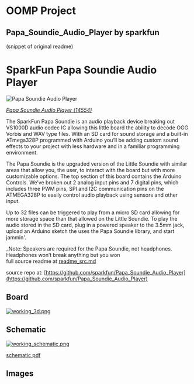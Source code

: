 # OOMP Project  
## Papa_Soundie_Audio_Player  by sparkfun  
  
(snippet of original readme)  
  
SparkFun Papa Soundie Audio Player  
========================================  
  
![Papa Soundie Audio Player](https://cdn.sparkfun.com//assets/parts/1/2/6/8/1/14554-SparkFun_Papa_Soundie_Audio_Player-01.jpg)  
  
[*Papa Soundie Audio Player (14554)*](https://www.sparkfun.com/products/14554)  
  
The SparkFun Papa Soundie is an audio playback device breaking out VS1000D audio codec IC allowing this little board the ability to decode OGG Vorbis and WAV type files. With an SD card for sound storage and a built-in ATmega328P programmed with Arduino you’ll be adding custom sound effects to your project with less hardware and in a familiar programming environment.  
  
The Papa Soundie is the upgraded version of the Little Soundie with similar areas that allow you, the user, to interact with the board but with more customizable options. The top section of this board contains the Arduino Controls. We’ve broken out 2 analog input pins and 7 digital pins, which includes three PWM pins, SPI and I2C communication pins on the ATMEGA328P to easily control audio playback using sensors and other input.  
  
Up to 32 files can be triggered to play from a micro SD card allowing for more storage space than that allowed on the Little Soundie. To play the audio stored in the SD card, plug in a powered speaker to the 3.5mm jack, upload an Arduino sketch the uses the Papa Soundie library, and start jammin'.  
  
_Note: Speakers are required for the Papa Soundie, not headphones. Headphones won’t break anything but you won  
  full source readme at [readme_src.md](readme_src.md)  
  
source repo at: [https://github.com/sparkfun/Papa_Soundie_Audio_Player](https://github.com/sparkfun/Papa_Soundie_Audio_Player)  
## Board  
  
[![working_3d.png](working_3d_600.png)](working_3d.png)  
## Schematic  
  
[![working_schematic.png](working_schematic_600.png)](working_schematic.png)  
  
[schematic pdf](working_schematic.pdf)  
## Images  
